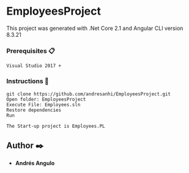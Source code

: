 # EmployeesProject

This project was generated with .Net Core 2.1 and Angular CLI version 8.3.21

### Prerequisites 📋

```
Visual Studio 2017 +
```
### Instructions 🔧

```
git clone https://github.com/andresanhi/EmployeesProject.git
Open folder: EmployeesProject
Execute File: Employees.sln
Restore dependencies
Run

The Start-up project is Employees.PL
```
## Author ✒️

* **Andrés Angulo**
